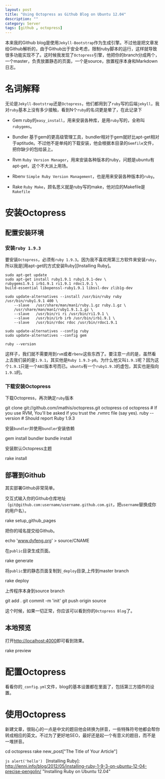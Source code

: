 ```yaml
---
layout: post
title: "Using Octopress as Github Blog on Ubuntu 12.04"
description: ""
category: Server
tags: [github , octopress]
---
```


本来我的Github blog是使用`Jekyll-Bootstrap`作为生成引擎。不过他是把文章发给Github解析的，由于Github出于安全考虑，限制ruby脚本的运行，这样就导致很多功能实现不了。这时候我发现了`Octopress`引擎，他把你的branch分成两个，一个master，负责放置静态的页面，一个是source，放置程序本身和Markdown日志。

<!-- more -->

# 名词解释

无论是`Jekyll-Bootstrap`还是`Octopress`，他们都用到了`ruby`写的后端`jekyll`，我对`ruby`基本上没有多少接触，看到N个`ruby`的名词更是晕了，在此记录下

- Gem
  ruby的`easy_install`，用来安装各种库，是用`ruby`写的，全称叫`rubygems`。

- Bundler
  基于gem的更高级管理工具，bundler相对于gem就好比apt-get相对于aptitude。不过他不是单纯的下载安装，他会根据本目录的`Gemfile`文件，把你缺少的包给装上。
  
- Rvm
  `Ruby Version Manager`，用来安装各种版本的ruby，问题是ubuntu有apt-get，这个不大派上用场。

- Rbenv
  `Simple Ruby Version Management`，也是用来安装各种版本的`ruby`。
  
- Rake
  `Ruby Make`，顾名思义就是ruby写的make，他对应的Makefile是`Rakefile`
  
# 安装Octopress

## 配置安装环境

### 安装`ruby 1.9.3`
要安装`Octopress`，必须有`ruby 1.9.3`。因为我不喜欢用第三方软件来安装`ruby`，所以我是[用apt-get的方式安装Ruby][Installing Ruby]。

```
sudo apt-get update
sudo apt-get install ruby1.9.1 ruby1.9.1-dev \
rubygems1.9.1 irb1.9.1 ri1.9.1 rdoc1.9.1 \
build-essential libopenssl-ruby1.9.1 libssl-dev zlib1g-dev

sudo update-alternatives --install /usr/bin/ruby ruby /usr/bin/ruby1.9.1 400 \
    --slave   /usr/share/man/man1/ruby.1.gz ruby.1.gz \
    /usr/share/man/man1/ruby1.9.1.1.gz \
    --slave   /usr/bin/ri ri /usr/bin/ri1.9.1 \
    --slave   /usr/bin/irb irb /usr/bin/irb1.9.1 \
    --slave   /usr/bin/rdoc rdoc /usr/bin/rdoc1.9.1

sudo update-alternatives --config ruby
sudo update-alternatives --config gem

ruby --version
```

这样子，我们就不需要用到`rvm`或者`rbenv`这些东西了。要注意一点的是，虽然看上去我们装的是`1.9.1`，其实他是`Ruby 1.9.3-p0`。为什么他又叫`1.9.1`呢？因为这个`1.9.1`只是一个`ABI`版本号而已。`ubuntu`有一个`ruby1.9.3`的虚包，其实也是指向`1.9.1`的。

### 下载安装Octopress

下载Octopress，再次确定`ruby`版本

git clone git://github.com/imathis/octopress.git octopress
cd octopress    # If you use RVM, You'll be asked if you trust the .rvmrc file (say yes).
ruby --version  # Should report Ruby 1.9.3

安装`bundler`并使用`bundler`安装依赖

gem install bundler
bundle install

安装默认Octopress主题

rake install

## 部署到Github

其实部署Github非常简单。

交互式输入你的Github仓库地址（`git@github.com:username/username.github.com.git`，把`username`替换成你的用户名）。

rake setup_github_pages

把你的域名提交给Github。

echo 'www.dyfeng.org' > source/CNAME

在`public`目录生成页面。

rake generate

将`public`里的静态页面复制到`_deploy`目录,上传到master branch

rake deploy

上传程序本身到source branch

git add .
git commit -m 'init'
git push origin source

这个时候，如果一切正常，你应该可以看到你的`Octopress Blog`了。

## 本地预览

打开[http://localhost:4000](http://localhost:4000)即可看到效果。

rake preview

# 配置Octopress

看看你的`_config.yml`文件，blog的基本设置都在里面了，包括第三方插件的设置。

# 使用Octopress

新建文章，很贴心的一点是中文的题目他会转换为拼音，一些特殊符号他都会帮你转成相应的英文。不过为了更好地SEO，最好还是起一个有意义的题目，而不是一堆拼音。

cd octopress
rake new_post["The Title of Your Article"]

`js
alert('hello')
`
[Installing Ruby]: http://lenni.info/blog/2012/05/installing-ruby-1-9-3-on-ubuntu-12-04-precise-pengolin/ "Installing Ruby on Ubuntu 12.04"
